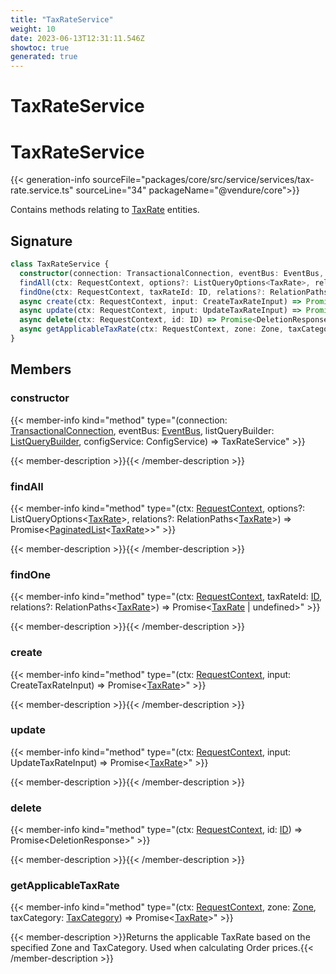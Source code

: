 ```yaml
---
title: "TaxRateService"
weight: 10
date: 2023-06-13T12:31:11.546Z
showtoc: true
generated: true
---
```

<!-- This file was generated from the Vendure source. Do not modify. Instead, re-run the "docs:build" script -->

# TaxRateService
<div class="symbol">


# TaxRateService

{{< generation-info sourceFile="packages/core/src/service/services/tax-rate.service.ts" sourceLine="34" packageName="@vendure/core">}}

Contains methods relating to <a href='/typescript-api/entities/tax-rate#taxrate'>TaxRate</a> entities.

## Signature

```TypeScript
class TaxRateService {
  constructor(connection: TransactionalConnection, eventBus: EventBus, listQueryBuilder: ListQueryBuilder, configService: ConfigService)
  findAll(ctx: RequestContext, options?: ListQueryOptions<TaxRate>, relations?: RelationPaths<TaxRate>) => Promise<PaginatedList<TaxRate>>;
  findOne(ctx: RequestContext, taxRateId: ID, relations?: RelationPaths<TaxRate>) => Promise<TaxRate | undefined>;
  async create(ctx: RequestContext, input: CreateTaxRateInput) => Promise<TaxRate>;
  async update(ctx: RequestContext, input: UpdateTaxRateInput) => Promise<TaxRate>;
  async delete(ctx: RequestContext, id: ID) => Promise<DeletionResponse>;
  async getApplicableTaxRate(ctx: RequestContext, zone: Zone, taxCategory: TaxCategory) => Promise<TaxRate>;
}
```
## Members

### constructor

{{< member-info kind="method" type="(connection: <a href='/typescript-api/data-access/transactional-connection#transactionalconnection'>TransactionalConnection</a>, eventBus: <a href='/typescript-api/events/event-bus#eventbus'>EventBus</a>, listQueryBuilder: <a href='/typescript-api/data-access/list-query-builder#listquerybuilder'>ListQueryBuilder</a>, configService: ConfigService) => TaxRateService"  >}}

{{< member-description >}}{{< /member-description >}}

### findAll

{{< member-info kind="method" type="(ctx: <a href='/typescript-api/request/request-context#requestcontext'>RequestContext</a>, options?: ListQueryOptions&#60;<a href='/typescript-api/entities/tax-rate#taxrate'>TaxRate</a>&#62;, relations?: RelationPaths&#60;<a href='/typescript-api/entities/tax-rate#taxrate'>TaxRate</a>&#62;) => Promise&#60;<a href='/typescript-api/common/paginated-list#paginatedlist'>PaginatedList</a>&#60;<a href='/typescript-api/entities/tax-rate#taxrate'>TaxRate</a>&#62;&#62;"  >}}

{{< member-description >}}{{< /member-description >}}

### findOne

{{< member-info kind="method" type="(ctx: <a href='/typescript-api/request/request-context#requestcontext'>RequestContext</a>, taxRateId: <a href='/typescript-api/common/id#id'>ID</a>, relations?: RelationPaths&#60;<a href='/typescript-api/entities/tax-rate#taxrate'>TaxRate</a>&#62;) => Promise&#60;<a href='/typescript-api/entities/tax-rate#taxrate'>TaxRate</a> | undefined&#62;"  >}}

{{< member-description >}}{{< /member-description >}}

### create

{{< member-info kind="method" type="(ctx: <a href='/typescript-api/request/request-context#requestcontext'>RequestContext</a>, input: CreateTaxRateInput) => Promise&#60;<a href='/typescript-api/entities/tax-rate#taxrate'>TaxRate</a>&#62;"  >}}

{{< member-description >}}{{< /member-description >}}

### update

{{< member-info kind="method" type="(ctx: <a href='/typescript-api/request/request-context#requestcontext'>RequestContext</a>, input: UpdateTaxRateInput) => Promise&#60;<a href='/typescript-api/entities/tax-rate#taxrate'>TaxRate</a>&#62;"  >}}

{{< member-description >}}{{< /member-description >}}

### delete

{{< member-info kind="method" type="(ctx: <a href='/typescript-api/request/request-context#requestcontext'>RequestContext</a>, id: <a href='/typescript-api/common/id#id'>ID</a>) => Promise&#60;DeletionResponse&#62;"  >}}

{{< member-description >}}{{< /member-description >}}

### getApplicableTaxRate

{{< member-info kind="method" type="(ctx: <a href='/typescript-api/request/request-context#requestcontext'>RequestContext</a>, zone: <a href='/typescript-api/entities/zone#zone'>Zone</a>, taxCategory: <a href='/typescript-api/entities/tax-category#taxcategory'>TaxCategory</a>) => Promise&#60;<a href='/typescript-api/entities/tax-rate#taxrate'>TaxRate</a>&#62;"  >}}

{{< member-description >}}Returns the applicable TaxRate based on the specified Zone and TaxCategory. Used when calculating Order
prices.{{< /member-description >}}


</div>
